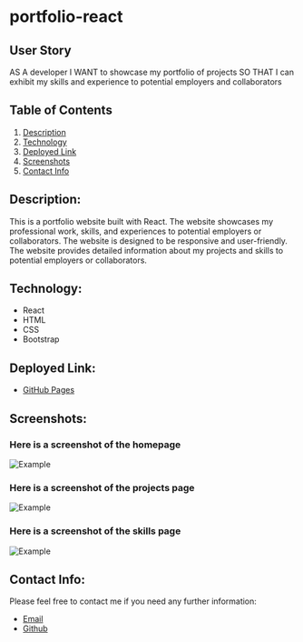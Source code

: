 # portfolio-react

## User Story
AS A developer
I WANT to showcase my portfolio of projects
SO THAT I can exhibit my skills and experience to potential employers and collaborators

## Table of Contents

1. [Description](#description)
2. [Technology](#Technology)
3. [Deployed Link](#Deployed-Link)
4. [Screenshots](#screenshots)
5. [Contact Info](#contact-info)

## Description:

This is a portfolio website built with React. The website showcases my professional work, skills, and experiences to potential employers or collaborators. The website is designed to be responsive and user-friendly. The website provides detailed information about my projects and skills to potential employers or collaborators.

## Technology:

- React
- HTML
- CSS
- Bootstrap

## Deployed Link:

- [GitHub Pages](https://your-username.github.io/your-repo-name)

## Screenshots:

### Here is a screenshot of the homepage
![Example](./src/assets/images/homepage.png)

### Here is a screenshot of the projects page
![Example](./src/assets/images/projects.png)

### Here is a screenshot of the skills page
![Example](./src/assets/images/skills.png)

## Contact Info:

Please feel free to contact me if you need any further information:

- [Email](mailto:your-email@example.com)
- [Github](https://github.com/your-username)